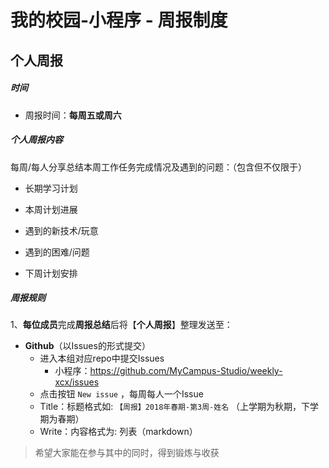 # 我的校园-小程序 - 周报制度

## 个人周报

##### 时间

- 周报时间：**每周五或周六**

##### 个人周报内容

每周/每人分享总结本周工作任务完成情况及遇到的问题：（包含但不仅限于）

- 长期学习计划

- 本周计划进展

- 遇到的新技术/玩意

- 遇到的困难/问题

- 下周计划安排


##### 周报规则

1、**每位成员**完成**周报总结**后将【**个人周报**】整理发送至：

- **Github**（以Issues的形式提交）
  - 进入本组对应repo中提交Issues
    - 小程序：https://github.com/MyCampus-Studio/weekly-xcx/issues
  - 点击按钮 `New issue` ，每周每人一个Issue
  - Title：标题格式如:  `【周报】2018年春期-第3周-姓名`  （上学期为秋期，下学期为春期） 
  - Write：内容格式为:  列表（markdown）


> 希望大家能在参与其中的同时，得到锻炼与收获
